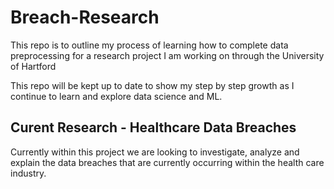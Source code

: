 # Breach-Research
This repo is to outline my process of learning how to complete data preprocessing for a research project I am working on through the University of Hartford

This repo will be kept up to date to show my step by step growth as I continue to learn and explore data science and ML.

## Curent Research - Healthcare Data Breaches
Currently within this project we are looking to investigate, analyze and explain the data breaches that are currently occurring within the health care industry.